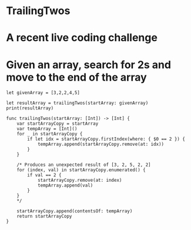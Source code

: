 # TrailingTwos
# A recent live coding challenge
# Given an array, search for 2s and move to the end of the array

    let givenArray = [3,2,2,4,5]

    let resultArray = trailingTwos(startArray: givenArray)
    print(resultArray)

    func trailingTwos(startArray: [Int]) -> [Int] {
        var startArrayCopy = startArray
        var tempArray = [Int]()
        for _ in startArrayCopy {
            if let idx = startArrayCopy.firstIndex(where: { $0 == 2 }) {
                tempArray.append(startArrayCopy.remove(at: idx))
            }
        }
        
        /* Produces an unexpected result of [3, 2, 5, 2, 2]
        for (index, val) in startArrayCopy.enumerated() {
            if val == 2 {
                startArrayCopy.remove(at: index)
                tempArray.append(val)
            }
        }
        */
        
        startArrayCopy.append(contentsOf: tempArray)
        return startArrayCopy
    }
